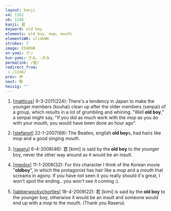```yaml
---
layout: kanji
v4: 1162
v6: 1246
kanji: 君
keyword: old boy
elements: old boy, mop, mouth
elementsWK: slideWK
strokes: 7
image: E5909B
on-yomi: クン
kun-yomi: きみ、-ぎみ
permalink: /君/
redirect_from:
 - /1246/
prev: 伊
next: 群
heisig: ""
---
```


1) [<a href="http://kanji.koohii.com/profile/matticus">matticus</a>] 9-3-2011(224): There&#039;s a tendency in Japan to make the younger members (kouhai) clean up after the older members (senpai) of a group, which results in a lot of grumbling and whining. &quot;Well<strong> old boy</strong>,&quot; a senpai might say, &quot;If you did as much work with the <em>mop</em> as you do with your <em>mouth,</em> you would have been done an hour ago&quot;.

2) [<a href="http://kanji.koohii.com/profile/stefanot">stefanot</a>] 22-1-2007(69): The Beatles, english<strong> old boy</strong>s, had hairs like <em>mop</em> and a good singing <em>mouth</em>.

3) [<a href="http://kanji.koohii.com/profile/raseru">raseru</a>] 6-4-2008(46): 君 [kimi] is said by the<strong> old boy</strong> to the younger boy, never the other way around as it would be an insult.

4) [<a href="http://kanji.koohii.com/profile/meolox">meolox</a>] 11-1-2008(32): For this character I think of the Korean movie &quot;<strong>oldboy</strong>&quot;, in which the protagonist has hair like a <em>mop</em> and a <em>mouth</em> that screams in agony. If you have not seen it you really should it&#039;s great, I won&#039;t spoil the ending...you won&#039;t see it coming :).

5) [<a href="http://kanji.koohii.com/profile/jabberwockychortles">jabberwockychortles</a>] 18-4-2009(22): 君 [kimi] is said by the<strong> old boy</strong> to the younger boy, otherwise it would be an insult and someone would end up with a <em>mop</em> to the <em>mouth</em>. (Thank you Raseru).

